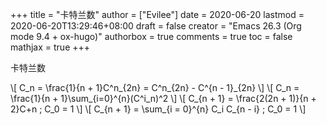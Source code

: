 +++
title = "卡特兰数"
author = ["Evilee"]
date = 2020-06-20
lastmod = 2020-06-20T13:29:46+08:00
draft = false
creator = "Emacs 26.3 (Org mode 9.4 + ox-hugo)"
authorbox = true
comments = true
toc = false
mathjax = true
+++

卡特兰数
<!--more-->

\\[ C\_n = \frac{1}{n + 1}C^n\_{2n} = C^n\_{2n} - C^{n - 1}\_{2n} \\]
\\[ C\_n = \frac{1}{n + 1}\sum\_{i=0}^{n}(C^i\_n)^2 \\]
\\[ C\_{n + 1} = \frac{2(2n + 1)}{n + 2}C+n ; C\_0 = 1 \\]
\\[ C\_{n + 1} = \sum\_{i = 0}^{n} C\_i C\_{n - i} ; C\_0 = 1 \\]
